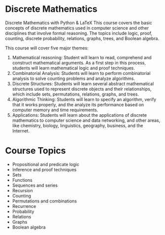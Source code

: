 # Discrete Mathematics
Discrete Mathematics with Python &amp; LaTeX
This course covers the basic concepts of discrete mathematics used in computer
science and other disciplines that involve formal reasoning. The topics include
logic, proof, counting, discrete probability, relations, graphs, trees, and Boolean
algebra.

This course will cover five major themes: <br />
1. Mathematical reasoning: Student will learn to read, comprehend and construct
mathematical arguments. As a first step in this process, students will learn
mathematical logic and proof techniques.<br />
2. Combinatorial Analysis: Students will learn to perform combinatorial analysis
to solve counting problems and analyze algorithms.<br />
3. Discrete Structures: Students will learn several abstract mathematical structures
used to represent discrete objects and their relationships, which include sets,
permutations, relations, graphs, and trees.<br />
4. Algorithmic Thinking: Students will learn to specify an algorithm, verify that it
works properly, and the analyze its performance based on computer memory and
time requirements.<br />
5. Applications: Students will learn about the applications of discrete mathematics
to computer science and data networking, and other areas, like chemistry,
biology, linguistics, geography, business, and the Internet.<br />

# Course Topics<br />
- Propositional and predicate logic<br />
- Inference and proof techniques<br />
- Sets<br />
- Functions<br />
- Sequences and series<br />
- Recursion<br />
- Counting<br />
- Permutations and combinations<br />
- Recurrence<br />
- Probability<br />
- Relations<br />
- Graphs<br />
- Boolean algebra<br />

